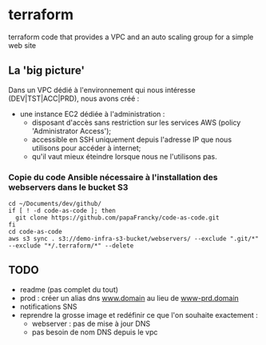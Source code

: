 # terraform
terraform code that provides a VPC and an auto scaling group for a simple web site

## La 'big picture'
Dans un VPC dédié à l'environnement qui nous intéresse (DEV|TST|ACC|PRD), nous avons créé :

- une instance EC2 dédiée à l'administration :
  - disposant d'accès sans restriction sur les services AWS (policy 'Administrator Access');
  - accessible en SSH uniquement depuis l'adresse IP que nous utilisons pour accéder à internet;
  - qu'il vaut mieux éteindre lorsque nous ne l'utilisons pas.
 
 ### Copie du code Ansible nécessaire à l'installation des webservers dans le bucket S3

    cd ~/Documents/dev/github/
    if [ ! -d code-as-code ]; then
      git clone https://github.com/papaFrancky/code-as-code.git
    fi
    cd code-as-code
    aws s3 sync . s3://demo-infra-s3-bucket/webservers/ --exclude ".git/*" --exclude "*/.terraform/*" --delete


## TODO

- readme (pas complet du tout)
- prod : créer un alias dns www.domain au lieu de www-prd.domain
- notifications SNS
- reprendre la grosse image et redéfinir ce que l'on souhaite exactement :
  * webserver : pas de mise à jour DNS
  * pas besoin de nom DNS depuis le vpc
